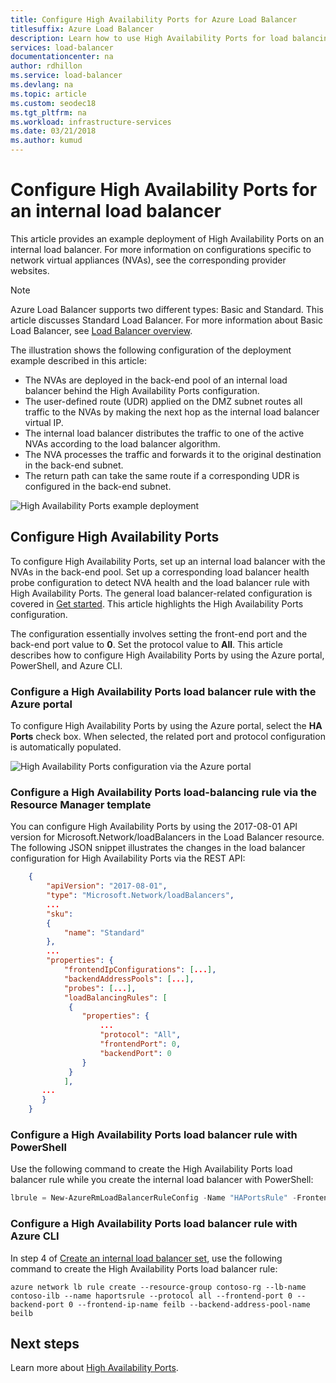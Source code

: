 ```yaml
---
title: Configure High Availability Ports for Azure Load Balancer
titlesuffix: Azure Load Balancer
description: Learn how to use High Availability Ports for load balancing internal traffic on all ports 
services: load-balancer
documentationcenter: na
author: rdhillon
ms.service: load-balancer
ms.devlang: na
ms.topic: article
ms.custom: seodec18
ms.tgt_pltfrm: na
ms.workload: infrastructure-services
ms.date: 03/21/2018
ms.author: kumud
---
```


# Configure High Availability Ports for an internal load balancer

This article provides an example deployment of High Availability Ports on an internal load balancer. For more information on configurations specific to network virtual appliances (NVAs), see the corresponding provider websites.

>[!NOTE]
>Azure Load Balancer supports two different types: Basic and Standard. This article discusses Standard Load Balancer. For more information about Basic Load Balancer, see [Load Balancer overview](load-balancer-overview.md).

The illustration shows the following configuration of the deployment example described in this article:

- The NVAs are deployed in the back-end pool of an internal load balancer behind the High Availability Ports configuration. 
- The user-defined route (UDR) applied on the DMZ subnet routes all traffic to the NVAs by making the next hop as the internal load balancer virtual IP. 
- The internal load balancer distributes the traffic to one of the active NVAs according to the load balancer algorithm.
- The NVA processes the traffic and forwards it to the original destination in the back-end subnet.
- The return path can take the same route if a corresponding UDR is configured in the back-end subnet. 

![High Availability Ports example deployment](./media/load-balancer-configure-ha-ports/haports.png)



## Configure High Availability Ports

To configure High Availability Ports, set up an internal load balancer with the NVAs in the back-end pool. Set up a corresponding load balancer health probe configuration to detect NVA health and the load balancer rule with High Availability Ports. The general load balancer-related configuration is covered in [Get started](load-balancer-get-started-ilb-arm-portal.md). This article highlights the High Availability Ports configuration.

The configuration essentially involves setting the front-end port and the back-end port value to **0**. Set the protocol value to **All**. This article describes how to configure High Availability Ports by using the Azure portal, PowerShell, and Azure CLI.

### Configure a High Availability Ports load balancer rule with the Azure portal

To configure High Availability Ports by using the Azure portal, select the **HA Ports** check box. When selected, the related port and protocol configuration is automatically populated. 

![High Availability Ports configuration via the Azure portal](./media/load-balancer-configure-ha-ports/haports-portal.png)


### Configure a High Availability Ports load-balancing rule via the Resource Manager template

You can configure High Availability Ports by using the 2017-08-01 API version for Microsoft.Network/loadBalancers in the Load Balancer resource. The following JSON snippet illustrates the changes in the load balancer configuration for High Availability Ports via the REST API:

```json
    {
        "apiVersion": "2017-08-01",
        "type": "Microsoft.Network/loadBalancers",
        ...
        "sku":
        {
            "name": "Standard"
        },
        ...
        "properties": {
            "frontendIpConfigurations": [...],
            "backendAddressPools": [...],
            "probes": [...],
            "loadBalancingRules": [
             {
                "properties": {
                    ...
                    "protocol": "All",
                    "frontendPort": 0,
                    "backendPort": 0
                }
             }
            ],
       ...
       }
    }
```

### Configure a High Availability Ports load balancer rule with PowerShell

Use the following command to create the High Availability Ports load balancer rule while you create the internal load balancer with PowerShell:

```powershell
lbrule = New-AzureRmLoadBalancerRuleConfig -Name "HAPortsRule" -FrontendIpConfiguration $frontendIP -BackendAddressPool $beAddressPool -Probe $healthProbe -Protocol "All" -FrontendPort 0 -BackendPort 0
```

### Configure a High Availability Ports load balancer rule with Azure CLI

In step 4 of [Create an internal load balancer set](load-balancer-get-started-ilb-arm-cli.md), use the following command to create the High Availability Ports load balancer rule:

```azurecli
azure network lb rule create --resource-group contoso-rg --lb-name contoso-ilb --name haportsrule --protocol all --frontend-port 0 --backend-port 0 --frontend-ip-name feilb --backend-address-pool-name beilb
```

## Next steps

Learn more about [High Availability Ports](load-balancer-ha-ports-overview.md).
